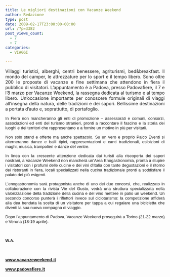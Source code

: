 ```yaml
---
title: Le migliori destinazioni con Vacanze Weekend
author: Redazione
type: post
date: 2009-02-17T23:00:00+00:00
url: /?p=3382
post_views_count:
  - 7
  - 7
categories:
  - VIAGGI

---
```

<p style="margin&#45;bottom: 0cm" align="justify">
  Villaggi turistici, alberghi, centri benessere, agriturismi, bed&breakfast. Il mondo del camper, le attrezzature per lo sport e il tempo libero. Sono oltre 200 le proposte di vacanze e fine settimana che attendono in fiera il pubblico di visitatori. L&#8217;appuntamento &egrave; a Padova, presso Padovafiere, il 7 e l&#8217;8 marzo per Vacanze Weekend, la rassegna dedicata al turismo e al tempo libero. Un&#8217;occasione importante per conoscere formule originali di viaggi all&rsquo;insegna della natura, delle tradizioni e dei sapori. Bellissime destinazioni a portata d&rsquo;auto e, soprattutto, di portafoglio.
</p>

<p style="margin&#45;bottom: 0cm" align="justify">
  <font face="Tahoma, sans&#45;serif"><font size="2">In Fiera non mancheranno gli enti di promozione &ndash; assessorati e comuni, consorzi, associazioni ed enti del turismo stranieri, pronti a raccontare il fascino e la storia dei luoghi e dei territori che rappresentano e a fornire un motivo in pi&ugrave; per visitarli.</font></font>
</p>

<p style="margin&#45;bottom: 0cm" align="justify">
  <font face="Tahoma, sans&#45;serif"><font size="2">Non solo stand e offerte ma anche spettacolo. Su un vero e proprio Palco Eventi si alterneranno danze e balli tipici, rappresentazioni e canti tradizionali, esibizioni di maghi, musica, trampolieri e danze del ventre. </font></font>
</p>

<p style="margin&#45;bottom: 0cm" align="justify">
  <font face="Tahoma, sans&#45;serif"><font size="2">In linea con la crescente attenzione dedicata dai turisti alla riscoperta dei sapori nostrani, a Vacanze Weekend non mancher&agrave; un&rsquo;Area Enogastronomia, pronta a stupire i visitatori con i profumi delle cucine e dei vini d&rsquo;Italia con tante degustazioni e il ritorno dei ristoranti in fiera, locali specializzati nella cucina tradizionale pronti a soddisfare il palato dei pi&ugrave; esigenti. </font></font>
</p>

<p style="margin&#45;bottom: 0cm" align="justify">
  <font face="Tahoma, sans&#45;serif"><font size="2">L&rsquo;enogastronomia sar&agrave; protagonista anche di uno dei due concorsi, che, realizzato in collaborazione con la rivista Vie del Gusto, vedr&agrave; una struttura specializzata nella valorizzazione della tradizione della cucina e del vino mettere in palio un weekend. Un secondo concorso punter&agrave; i riflettori invece sul cicloturismo: la competizione affider&agrave; alla dea bendata la scelta di un visitatore per tappa a cui regalare una bicicletta che diventi la sua nuova compagna di viaggio.</font></font>
</p>

<p style="margin&#45;bottom: 0cm" align="justify">
  <font face="Tahoma, sans&#45;serif"><font size="2">Dopo l&rsquo;appuntamento di Padova, Vacanze Weekend proseguir&agrave; a Torino (21&#45;22 marzo) e Verona (18&#45;19 aprile).</font></font>
</p>

<p style="margin&#45;bottom: 0cm" align="justify">
  &nbsp;
</p>

<p style="margin&#45;bottom: 0cm" align="justify">
  <font face="Tahoma, sans&#45;serif"><font size="2"><strong>W.A.</strong></font></font>
</p>

<p style="margin&#45;bottom: 0cm" align="justify">
  &nbsp;
</p>

<p style="margin&#45;bottom: 0cm" align="justify">
  <strong><font size="2"><a href="https://www.vacanzeweekend.it/">www.vacanzeweekend.it</a></font></strong>
</p>

<p style="margin&#45;bottom: 0cm" align="justify">
  <strong><font size="2"><a href="https://www.padovafiere.it/">www.padovafiere.it</a> </font></strong>
</p>
